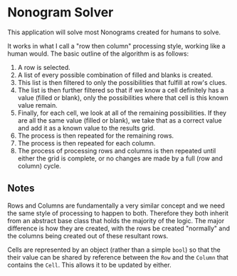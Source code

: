 # Nonogram Solver

This application will solve most Nonograms created for humans to solve.

It works in what I call a "row then column" processing style, working like a human would.  The basic outline of the algorithm is as follows:

1. A row is selected.
1. A list of every possible combination of filled and blanks is created.
1. This list is then filtered to only the possibilities that fulfill at row's clues.
1. The list is then further filtered so that if we know a cell definitely has a value (filled or blank), only the possibilities where that cell is this known value remain.
1. Finally, for each cell, we look at all of the remaining possibilities.  If they are all the same value (filled or blank), we take that as a correct value and add it as a known value to the results grid.
1. The process is then repeated for the remaining rows.
1. The process is then repeated for each column.
1. The process of processing rows and columns is then repeated until either the grid is complete, or no changes are made by a full (row and column) cycle.

## Notes

Rows and Columns are fundamentally a very similar concept and we need the same style of processing to happen to both.  Therefore they both inherit from an abstract base class that holds the majority of the logic.  The major difference is how they are created, with the rows be created "normally" and the columns being created out of these resultant rows.

Cells are represented by an object (rather than a simple `bool`) so that the their value can be shared by reference between the `Row` and the `Column` that contains the `Cell`.  This allows it to be updated by either.

